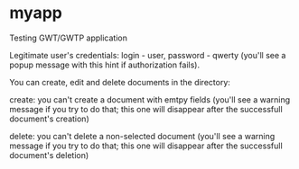 # myapp
Testing GWT/GWTP application

Legitimate user's credentials: login - user, password - qwerty (you'll see a popup message with this hint if authorization fails).

You can create, edit and delete documents in the directory:

create: you can't create a document with emtpy fields (you'll see a warning message if you try to do that; this one will disappear after the successfull document's creation)

delete: you can't delete a non-selected document  (you'll see a warning message if you try to do that; this one will disappear after the successfull document's deletion)
